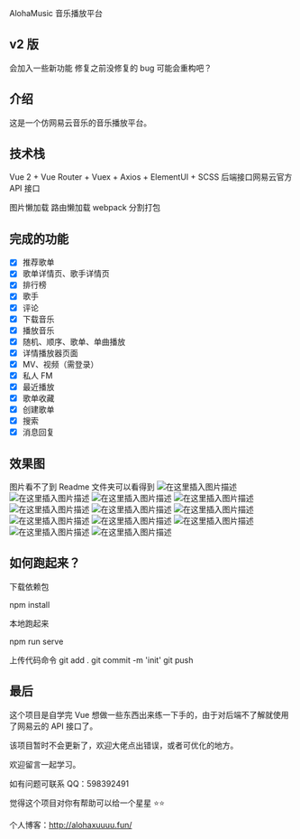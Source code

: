 AlohaMusic 音乐播放平台

## v2 版

会加入一些新功能
修复之前没修复的 bug
可能会重构吧？

## 介绍

这是一个仿网易云音乐的音乐播放平台。

## 技术栈

Vue 2 + Vue Router + Vuex + Axios + ElementUI + SCSS 后端接口网易云官方 API 接口

图片懒加载 路由懒加载 webpack 分割打包

## 完成的功能

- [x] 推荐歌单
- [x] 歌单详情页、歌手详情页
- [x] 排行榜
- [x] 歌手
- [x] 评论
- [x] 下载音乐
- [x] 播放音乐
- [x] 随机、顺序、歌单、单曲播放
- [x] 详情播放器页面
- [x] MV、视频（需登录）
- [x] 私人 FM
- [x] 最近播放
- [x] 歌单收藏
- [x] 创建歌单
- [x] 搜索
- [x] 消息回复

## 效果图

图片看不了到 Readme 文件夹可以看得到
![在这里插入图片描述](https://img-blog.csdnimg.cn/79894413a64f47f794b061b92333c7cb.png?x-oss-process=image/watermark,type_ZHJvaWRzYW5zZmFsbGJhY2s,shadow_50,text_Q1NETiBAYWxwaGFfeHVfdnZ2dnY=,size_20,color_FFFFFF,t_70,g_se,x_16#pic_center)
![在这里插入图片描述](https://img-blog.csdnimg.cn/300682e8625348ccb3d1c32cfd4ba325.png?x-oss-process=image/watermark,type_ZHJvaWRzYW5zZmFsbGJhY2s,shadow_50,text_Q1NETiBAYWxwaGFfeHVfdnZ2dnY=,size_20,color_FFFFFF,t_70,g_se,x_16#pic_center)
![在这里插入图片描述](https://img-blog.csdnimg.cn/cae7e9e64a1f4a8a81e51b426200d914.png?x-oss-process=image/watermark,type_ZHJvaWRzYW5zZmFsbGJhY2s,shadow_50,text_Q1NETiBAYWxwaGFfeHVfdnZ2dnY=,size_20,color_FFFFFF,t_70,g_se,x_16#pic_center)
![在这里插入图片描述](https://img-blog.csdnimg.cn/84e7787d344e410096cad1ac373201f5.png?x-oss-process=image/watermark,type_ZHJvaWRzYW5zZmFsbGJhY2s,shadow_50,text_Q1NETiBAYWxwaGFfeHVfdnZ2dnY=,size_20,color_FFFFFF,t_70,g_se,x_16#pic_center)
![在这里插入图片描述](https://img-blog.csdnimg.cn/56e1dfc5a89344a7b05db1c05a1c1ca2.png?x-oss-process=image/watermark,type_ZHJvaWRzYW5zZmFsbGJhY2s,shadow_50,text_Q1NETiBAYWxwaGFfeHVfdnZ2dnY=,size_20,color_FFFFFF,t_70,g_se,x_16#pic_center)
![在这里插入图片描述](https://img-blog.csdnimg.cn/4c312a6c4d0b4cf2b2c03c54b28cd447.png?x-oss-process=image/watermark,type_ZHJvaWRzYW5zZmFsbGJhY2s,shadow_50,text_Q1NETiBAYWxwaGFfeHVfdnZ2dnY=,size_20,color_FFFFFF,t_70,g_se,x_16#pic_center)
![在这里插入图片描述](https://img-blog.csdnimg.cn/a24ca1b7fcd640c3b44fa76b513f534b.png?x-oss-process=image/watermark,type_ZHJvaWRzYW5zZmFsbGJhY2s,shadow_50,text_Q1NETiBAYWxwaGFfeHVfdnZ2dnY=,size_20,color_FFFFFF,t_70,g_se,x_16#pic_center)
![在这里插入图片描述](https://img-blog.csdnimg.cn/1553b968827b4e6db32db238e670d79b.png?x-oss-process=image/watermark,type_ZHJvaWRzYW5zZmFsbGJhY2s,shadow_50,text_Q1NETiBAYWxwaGFfeHVfdnZ2dnY=,size_20,color_FFFFFF,t_70,g_se,x_16#pic_center)
![在这里插入图片描述](https://img-blog.csdnimg.cn/649d17d5ae91459799e5cad1a5b54220.png?x-oss-process=image/watermark,type_ZHJvaWRzYW5zZmFsbGJhY2s,shadow_50,text_Q1NETiBAYWxwaGFfeHVfdnZ2dnY=,size_20,color_FFFFFF,t_70,g_se,x_16#pic_center)
![在这里插入图片描述](https://img-blog.csdnimg.cn/ba5b9da005364cba8d10f2fb211e0bc1.png?x-oss-process=image/watermark,type_ZHJvaWRzYW5zZmFsbGJhY2s,shadow_50,text_Q1NETiBAYWxwaGFfeHVfdnZ2dnY=,size_20,color_FFFFFF,t_70,g_se,x_16#pic_center)
![在这里插入图片描述](https://img-blog.csdnimg.cn/c16fb10b9a124102866234d0762de466.png?x-oss-process=image/watermark,type_ZHJvaWRzYW5zZmFsbGJhY2s,shadow_50,text_Q1NETiBAYWxwaGFfeHVfdnZ2dnY=,size_20,color_FFFFFF,t_70,g_se,x_16#pic_center)
![在这里插入图片描述](https://img-blog.csdnimg.cn/7df33e456cdd447a83766b0e460f2f61.png?x-oss-process=image/watermark,type_ZHJvaWRzYW5zZmFsbGJhY2s,shadow_50,text_Q1NETiBAYWxwaGFfeHVfdnZ2dnY=,size_20,color_FFFFFF,t_70,g_se,x_16#pic_center)

## 如何跑起来？

下载依赖包

npm install

本地跑起来

npm run serve

上传代码命令
git add .
git commit -m 'init'
git push

## 最后

这个项目是自学完 Vue 想做一些东西出来练一下手的，由于对后端不了解就使用了网易云的 API 接口了。

该项目暂时不会更新了，欢迎大佬点出错误，或者可优化的地方。

欢迎留言一起学习。

如有问题可联系 QQ：598392491

觉得这个项目对你有帮助可以给一个星星 ⭐⭐

个人博客：http://alohaxuuuu.fun/
